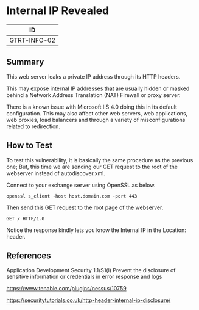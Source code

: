 # Internal IP Revealed

|ID          |
|------------|
|GTRT-INFO-02|

## Summary

This web server leaks a private IP address through its HTTP headers.

This may expose internal IP addresses that are usually hidden or masked behind a Network Address Translation (NAT) Firewall or proxy server.

There is a known issue with Microsoft IIS 4.0 doing this in its default configuration. This may also affect other web servers, web applications, web proxies, load balancers and through a variety of misconfigurations related to redirection.

## How to Test

To test this vulnerability, it is basically the same procedure as the previous one; But, this time we are sending our GET request to the root of the webserver instead of autodiscover.xml.

Connect to your exchange server using OpenSSL as below.

```openssl s_client -host host.domain.com -port 443```

Then send this GET request to the root page of the webserver.

```GET / HTTP/1.0```

Notice the response kindly lets you know the Internal IP in the Location: header.

## References

Application Development Security 1.1/S1(l) Prevent the disclosure of sensitive information or credentials in error response and logs

https://www.tenable.com/plugins/nessus/10759

https://securitytutorials.co.uk/http-header-internal-ip-disclosure/